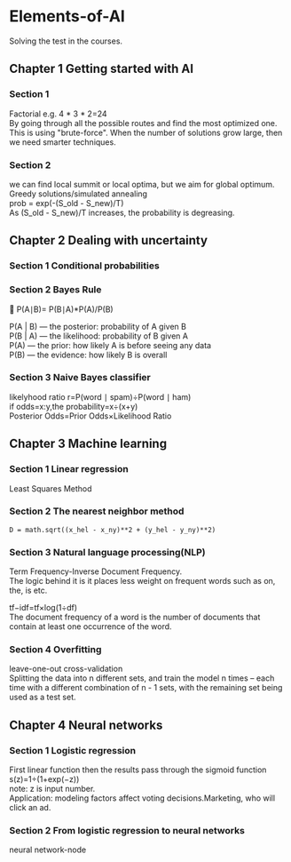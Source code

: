 # Elements-of-AI
Solving the test in the courses.<br>
## Chapter 1 Getting started with AI
### Section 1<br>
Factorial e.g. 4 * 3 * 2=24<br>
By going through all the possible routes and find the most optimized one. This is using "brute-force". When the number of solutions grow large, then we need smarter techniques.<br>
### Section 2<br>
we can find local summit or local optima, but we aim for global optimum.<br>
Greedy solutions/simulated annealing<br>
prob = exp(-(S_old - S_new)/T)<br>
As (S_old - S_new)/T increases, the probability is degreasing. 
## Chapter 2 Dealing with uncertainty
### Section 1 Conditional probabilities
### Section 2 Bayes Rule
🧠
P(A∣B)= P(B∣A)*P(A)/P(B)

P(A | B) — the posterior: probability of A given B<br>
P(B | A) — the likelihood: probability of B given A<br>
P(A) — the prior: how likely A is before seeing any data<br>
P(B) — the evidence: how likely B is overall<br>
### Section 3 Naive Bayes classifier
likelyhood ratio r=P(word ∣ spam)÷P(word ∣ ham)<br>
if odds=x:y,the probability=x÷(x+y)
Posterior Odds=Prior Odds×Likelihood Ratio
​
## Chapter 3 Machine learning
### Section 1 Linear regression
Least Squares Method<br>
### Section 2 The nearest neighbor method
```
D = math.sqrt((x_hel - x_ny)**2 + (y_hel - y_ny)**2)
```
### Section 3 Natural language processing(NLP)
Term Frequency-Inverse Document Frequency.<br> 
The logic behind it is it places less weight on frequent words such as on, the, is etc.<br> 

tf−idf=tf×log(1÷df)<br> 
The document frequency of a word is the number of documents that contain at least one occurrence of the word.
### Section 4 Overfitting
leave-one-out cross-validation<br> 
Splitting the data into n different sets, and train the model n times – each time with a different combination of n - 1 sets, with the remaining set being used as a test set. 

## Chapter 4 Neural networks
### Section 1 Logistic regression
First linear function then the results pass through the sigmoid function<br> 
s(z)=1÷(1+exp(−z))<br> 
note: z is input number.<br> 
Application: modeling factors affect voting decisions.Marketing, who will click an ad. <br>
### Section 2 From logistic regression to neural networks
neural network-node

